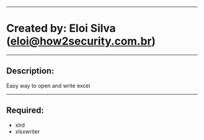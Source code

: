 ------------------------------------------------------------------------------------------------------------------
# Created by: Eloi Silva (eloi@how2security.com.br)
------------------------------------------------------------------------------------------------------------------
## Description:
Easy way to open and write excel

------------------------------------------------------------------------------------------------------------------
## Required:
  * xlrd
  * xlsxwriter

